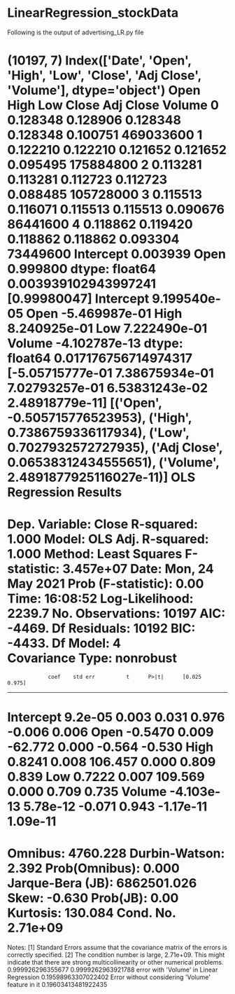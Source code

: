 # LinearRegression_stockData
Following is the output of advertising_LR.py file



(10197, 7)
Index(['Date', 'Open', 'High', 'Low', 'Close', 'Adj Close', 'Volume'], dtype='object')
       Open      High       Low     Close  Adj Close     Volume
0  0.128348  0.128906  0.128348  0.128348   0.100751  469033600
1  0.122210  0.122210  0.121652  0.121652   0.095495  175884800
2  0.113281  0.113281  0.112723  0.112723   0.088485  105728000
3  0.115513  0.116071  0.115513  0.115513   0.090676   86441600
4  0.118862  0.119420  0.118862  0.118862   0.093304   73449600
Intercept    0.003939
Open         0.999800
dtype: float64
0.003939102943997241
[0.99980047]
Intercept    9.199540e-05
Open        -5.469987e-01
High         8.240925e-01
Low          7.222490e-01
Volume      -4.102787e-13
dtype: float64
0.017176756714974317
[-5.05715777e-01  7.38675934e-01  7.02793257e-01  6.53831243e-02
  2.48918779e-11]
[('Open', -0.505715776523953), ('High', 0.7386759336117934), ('Low', 0.7027932572727935), ('Adj Close', 0.06538312434555651), ('Volume', 2.4891877925116027e-11)]
                            OLS Regression Results                            
==============================================================================
Dep. Variable:                  Close   R-squared:                       1.000
Model:                            OLS   Adj. R-squared:                  1.000
Method:                 Least Squares   F-statistic:                 3.457e+07
Date:                Mon, 24 May 2021   Prob (F-statistic):               0.00
Time:                        16:08:52   Log-Likelihood:                 2239.7
No. Observations:               10197   AIC:                            -4469.
Df Residuals:                   10192   BIC:                            -4433.
Df Model:                           4                                         
Covariance Type:            nonrobust                                         
==============================================================================
                 coef    std err          t      P>|t|      [0.025      0.975]
------------------------------------------------------------------------------
Intercept     9.2e-05      0.003      0.031      0.976      -0.006       0.006
Open          -0.5470      0.009    -62.772      0.000      -0.564      -0.530
High           0.8241      0.008    106.457      0.000       0.809       0.839
Low            0.7222      0.007    109.569      0.000       0.709       0.735
Volume     -4.103e-13   5.78e-12     -0.071      0.943   -1.17e-11    1.09e-11
==============================================================================
Omnibus:                     4760.228   Durbin-Watson:                   2.392
Prob(Omnibus):                  0.000   Jarque-Bera (JB):          6862501.026
Skew:                          -0.630   Prob(JB):                         0.00
Kurtosis:                     130.084   Cond. No.                     2.71e+09
==============================================================================

Notes:
[1] Standard Errors assume that the covariance matrix of the errors is correctly specified.
[2] The condition number is large, 2.71e+09. This might indicate that there are
strong multicollinearity or other numerical problems.
0.999926296355677
0.9999262963921788
error with 'Volume' in Linear Regression 
0.19598963307022402
Error without considering 'Volume' feature in it
0.19603413481922435
